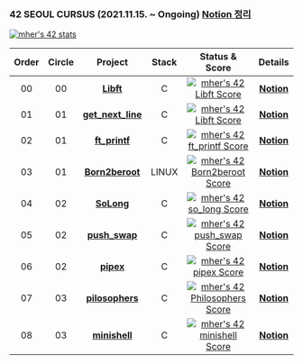 ### 42 SEOUL CURSUS (2021.11.15. ~ Ongoing) [Notion 정리](https://mher9804.notion.site/42Seoul-5894bd84c8fb4807a71e344a9e7bb087)
[![mher's 42 stats](https://badge42.vercel.app/api/v2/cl1lsh0a2012409mehrtcwu8k/stats?cursusId=21&coalitionId=86)](https://github.com/JaeSeoKim/badge42)


 |Order|Circle|Project|Stack|Status & Score|Details|
 |:---:|:---:|:---:|:---:|:---:|:---:|
 |00|00|[**Libft**](https://github.com/hermin9804/42Cursus/tree/main/libft)|C|[![mher's 42 Libft Score](https://badge42.vercel.app/api/v2/cl1lsh0a2012409mehrtcwu8k/project/2404097)](https://github.com/JaeSeoKim/badge42)|[**Notion**](https://mher9804.notion.site/Libft-bdca90fc42f946e0a4b75c399ace73d8)|
 |01|01|[**get_next_line**](https://github.com/hermin9804/42Cursus/tree/main/get_next_line)|C|[![mher's 42 Libft Score](https://badge42.vercel.app/api/v2/cl1lsh0a2012409mehrtcwu8k/project/2404097)](https://github.com/JaeSeoKim/badge42)|[**Notion**](https://mher9804.notion.site/get-next-line-926d59c2dd0d4a9383e3641e7b99ea0a)|
 |02|01|[**ft_printf**](https://github.com/hermin9804/42Cursus/tree/main/ft_printf)|C|[![mher's 42 ft_printf Score](https://badge42.vercel.app/api/v2/cl1lsh0a2012409mehrtcwu8k/project/2439387)](https://github.com/JaeSeoKim/badge42)|[**Notion**](https://mher9804.notion.site/ft_printf-c35259b638a64a6ea3ce285b30d6ebc8)|
|03|01|[**Born2beroot**](https://github.com/hermin9804/42Cursus/tree/main/Born2beroot)|LINUX|[![mher's 42 Born2beroot Score](https://badge42.vercel.app/api/v2/cl1lsh0a2012409mehrtcwu8k/project/2449772)](https://github.com/JaeSeoKim/badge42)|[**Notion**](https://mher9804.notion.site/Born2beroot-b890cfe216f84b549d68a9fec5cf89e9)|
|04|02|[**SoLong**](https://github.com/hermin9804/42Cursus/tree/main/so_long)|C|[![mher's 42 so_long Score](https://badge42.vercel.app/api/v2/cl1lsh0a2012409mehrtcwu8k/project/2540141)](https://github.com/JaeSeoKim/badge42)|[**Notion**](https://mher9804.notion.site/SoLong-51fda7dfe0a845ee84840cea7d926d34)|
|05|02|[**push_swap**](https://github.com/hermin9804/42Cursus/tree/main/push_swap)|C|[![mher's 42 push_swap Score](https://badge42.vercel.app/api/v2/cl1lsh0a2012409mehrtcwu8k/project/2548824)](https://github.com/JaeSeoKim/badge42)|[**Notion**](https://mher9804.notion.site/push_swap-e89753b96b4f4f70a8d29d79e2706ec7)|
|06|02|[**pipex**](https://github.com/hermin9804/42Cursus/tree/main/pipex)|C|[![mher's 42 pipex Score](https://badge42.vercel.app/api/v2/cl1lsh0a2012409mehrtcwu8k/project/2563938)](https://github.com/JaeSeoKim/badge42)|[**Notion**](https://mher9804.notion.site/pipex-7fdb646034f44349a766b14dbc5ac3f9)|
|07|03|[**pilosophers**](https://github.com/hermin9804/42Cursus/tree/main/philosophers)|C|[![mher's 42 Philosophers Score](https://badge42.vercel.app/api/v2/cl1lsh0a2012409mehrtcwu8k/project/2585595)](https://github.com/JaeSeoKim/badge42)|[**Notion**](https://mher9804.notion.site/philosophers-5b7be744dedd421ea755683df1e1757f)|
|08|03|[**minishell**](https://github.com/hermin9804/42Cursus/tree/main/minishell)|C|[![mher's 42 minishell Score](https://badge42.vercel.app/api/v2/cl1lsh0a2012409mehrtcwu8k/project/2587437)](https://github.com/JaeSeoKim/badge42)|[**Notion**](https://mher9804.notion.site/minishell-a39026131faa431f9fb0cfdc004b8e56)|
